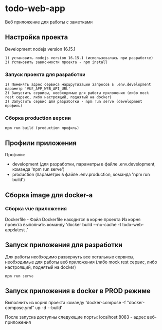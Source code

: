 # todo-web-app

Веб приложение для работы с заметками

## Настройка проекта
Development nodejs version 16.15.1
```
1) установить nodejs version 16.15.1 (использовалась при разработке)
2) Установить зависимости проекта - npm install
```

### Запуск проекта для разработки
```
1) Поменять адрес сервиса маршрутизации запросов в .env.development параметр 'VUE_APP_WEB_API_URL'
2) Запустить сервисы, необходимые для работы приложения (либо mock rest сервис, либо настроящий, поднятый на docker)
3) Запустить сервис для разработки - npm run serve (development профиль)
```

### Сборка production версии
```
npm run build (production профиль)
```

## Профили приложения
Профили:
- development (для разработки, параметры в файле .env.development, команда 'npm run serve')
- production (параметры в файле .env.production, команда 'npm run build')

## Сборка image для docker-а

### Сборка vue приложения
Dockerfile - Файл Dockerfile находится в корне проекта
Из корня проекта выполнить команду 'docker build --no-cache -t todo-web-app:latest .'

## Запуск приложения для разработки

Для работы необходимо развернуть все остальные сервисы, необходимые для работы веб приложения
(либо mock rest сервис, либо настроящий, поднятый на docker)

    npm run serve

## Запуск приложения в docker в PROD режиме

Выполнить из корня проекта команду 'docker-compose -f "docker-compose.yml" up -d --build'

После запуска доступны следующие порты:
localhost:8083 - адрес веб-приложения